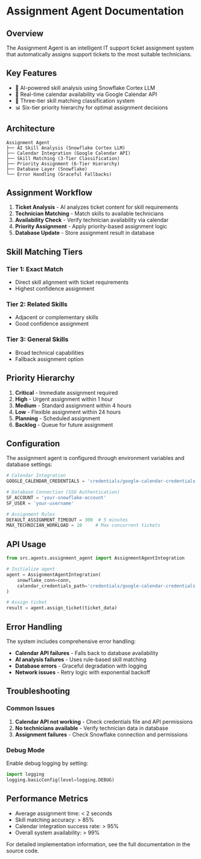 # Assignment Agent Documentation

## Overview
The Assignment Agent is an intelligent IT support ticket assignment system that automatically assigns support tickets to the most suitable technicians.

## Key Features
- 🧠 AI-powered skill analysis using Snowflake Cortex LLM
- 📅 Real-time calendar availability via Google Calendar API  
- 🎯 Three-tier skill matching classification system
- 📊 Six-tier priority hierarchy for optimal assignment decisions

## Architecture
```
Assignment Agent
├── AI Skill Analysis (Snowflake Cortex LLM)
├── Calendar Integration (Google Calendar API)
├── Skill Matching (3-Tier Classification)
├── Priority Assignment (6-Tier Hierarchy)
├── Database Layer (Snowflake)
└── Error Handling (Graceful Fallbacks)
```

## Assignment Workflow
1. **Ticket Analysis** - AI analyzes ticket content for skill requirements
2. **Technician Matching** - Match skills to available technicians
3. **Availability Check** - Verify technician availability via calendar
4. **Priority Assignment** - Apply priority-based assignment logic
5. **Database Update** - Store assignment result in database

## Skill Matching Tiers
### Tier 1: Exact Match
- Direct skill alignment with ticket requirements
- Highest confidence assignment

### Tier 2: Related Skills  
- Adjacent or complementary skills
- Good confidence assignment

### Tier 3: General Skills
- Broad technical capabilities
- Fallback assignment option

## Priority Hierarchy
1. **Critical** - Immediate assignment required
2. **High** - Urgent assignment within 1 hour
3. **Medium** - Standard assignment within 4 hours
4. **Low** - Flexible assignment within 24 hours
5. **Planning** - Scheduled assignment
6. **Backlog** - Queue for future assignment

## Configuration
The assignment agent is configured through environment variables and database settings:

```python
# Calendar Integration
GOOGLE_CALENDAR_CREDENTIALS = 'credentials/google-calendar-credentials.json'

# Database Connection (SSO Authentication)
SF_ACCOUNT = 'your-snowflake-account'
SF_USER = 'your-username'

# Assignment Rules
DEFAULT_ASSIGNMENT_TIMEOUT = 300  # 5 minutes
MAX_TECHNICIAN_WORKLOAD = 10     # Max concurrent tickets
```

## API Usage
```python
from src.agents.assignment_agent import AssignmentAgentIntegration

# Initialize agent
agent = AssignmentAgentIntegration(
    snowflake_conn=conn,
    calendar_credentials_path='credentials/google-calendar-credentials.json'
)

# Assign ticket
result = agent.assign_ticket(ticket_data)
```

## Error Handling
The system includes comprehensive error handling:
- **Calendar API failures** - Falls back to database availability
- **AI analysis failures** - Uses rule-based skill matching
- **Database errors** - Graceful degradation with logging
- **Network issues** - Retry logic with exponential backoff

## Troubleshooting

### Common Issues
1. **Calendar API not working** - Check credentials file and API permissions
2. **No technicians available** - Verify technician data in database
3. **Assignment failures** - Check Snowflake connection and permissions

### Debug Mode
Enable debug logging by setting:
```python
import logging
logging.basicConfig(level=logging.DEBUG)
```

## Performance Metrics
- Average assignment time: < 2 seconds
- Skill matching accuracy: > 85%
- Calendar integration success rate: > 95%
- Overall system availability: > 99%

For detailed implementation information, see the full documentation in the source code.
